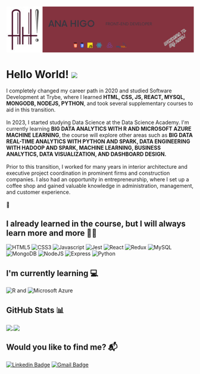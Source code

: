 ![Header](https://raw.githubusercontent.com/anahigo/anahigo/master/img/profile-banner.png "Header")

# Hello World! <img src="https://raw.githubusercontent.com/MartinHeinz/MartinHeinz/master/wave.gif" width="35px">

I completely changed my career path in 2020 and studied Software Development at Trybe, where I learned <strong>HTML, CSS, JS, REACT, MYSQL, MONGODB, NODEJS, PYTHON</strong>, and took several supplementary courses to aid in this transition.<br /><br />
In 2023, I started studying Data Science at the Data Science Academy. I'm currently learning <strong>BIG DATA ANALYTICS WITH R AND MICROSOFT AZURE MACHINE LEARNING</strong>, the course will explore other areas such as <strong>BIG DATA REAL-TIME ANALYTICS WITH PYTHON AND SPARK, DATA ENGINEERING WITH HADOOP AND SPARK, MACHINE LEARNING, BUSINESS ANALYTICS, DATA VISUALIZATION, AND DASHBOARD DESIGN.</strong> <br /><br />
Prior to this transition, I worked for many years in interior architecture and executive project coordination in prominent firms and construction companies. I also had an opportunity in entrepreneurship, where I set up a coffee shop and gained valuable knowledge in administration, management, and customer experience.<br/><br /> :rocket: 


## I already learned in the course, but I will always learn more and more :superhero_woman:
<img title="HTML5" src="https://img.shields.io/badge/-html5-lightgrey?style=for-the-badge&logo=html5&logoColor=white" alt="HTML5" /> <img title="CSS3" src="https://img.shields.io/badge/-css3-lightgrey?style=for-the-badge&logo=css3&logoColor=white" alt="CSS3" /> <img title="Javascript" src="https://img.shields.io/badge/-javascript-lightgrey?style=for-the-badge&logo=javascript&logoColor=white" alt="Javascript" /> <img title="Jest" src="https://img.shields.io/badge/jest-lightgrey?style=for-the-badge&logo=jest&logoColor=white" alt="Jest" /> <img title="ReactJS" src="https://img.shields.io/badge/-reactjs-lightgrey?style=for-the-badge&logo=react&logoColor=white" alt="React" /> <img title="Redux" src="https://img.shields.io/badge/-redux-lightgrey?style=for-the-badge&logo=redux&logoColor=white" alt="Redux" /> <img title="MySQL" src="https://img.shields.io/badge/-mysql-lightgrey?style=for-the-badge&logo=mysql&logoColor=white" alt="MySQL" /> <img title="MongoDB" src="https://img.shields.io/badge/-mongodb-lightgrey?style=for-the-badge&logo=mongodb&logoColor=white" alt="MongoDB" /> <img title="NodeJS" src="https://img.shields.io/badge/-nodejs-lightgrey?style=for-the-badge&logo=node&logoColor=white" alt="NodeJS" /> <img title="Express" src="https://img.shields.io/badge/-express-lightgrey?style=for-the-badge&logo=express&logoColor=white" alt="Express" /> <img title="Python" src="https://img.shields.io/badge/-python-lightgrey?style=for-the-badge&logo=python&logoColor=white" alt="Python" />

## I'm currently learning :computer:
<img title="R" src="https://img.shields.io/badge/-r-lightgrey?style=for-the-badge&logo=r&logoColor=white" alt="R" /> and <img title="Microsoft Azure" src="https://img.shields.io/badge/-microsoftazure-lightgrey?style=for-the-badge&logo=microsoftazure&logoColor=white" alt="Microsoft Azure" />

## GitHub Stats :bar_chart:
<a href="https://github.com/anahigo/anahigo">
  <img align="center" src="https://github-readme-stats.vercel.app/api/top-langs/?username=anahigo&hide=shell&theme=vue-dark" style="max-width:100%;" />
</a>
<a href="https://github.com/anahigo/anahigo">
  <img align="center" src="https://github-readme-stats.vercel.app/api?username=anahigo&theme=vue-dark" style="max-width:100%;" />
</a>

## Would you like to find me? :mailbox_with_mail:
[![Linkedin Badge](https://img.shields.io/badge/-anahigo-lightgrey?style=for-the-badge&logo=Linkedin&logoColor=white&link=https://www.linkedin.com/in/ana-higo/)](https://www.linkedin.com/in/ana-higo/) [![Gmail Badge](https://img.shields.io/badge/-anacris.higo@gmail.com-lightgrey?style=for-the-badge&logo=Gmail&logoColor=white&link=mailto:anacris.higo@gmail.com)](mailto:anacris.higo@gmail.com)
